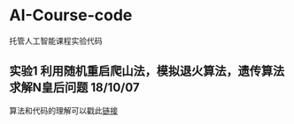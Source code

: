 # AI-Course-code
 托管人工智能课程实验代码

## 实验1 利用随机重启爬山法，模拟退火算法，遗传算法求解N皇后问题  18/10/07
算法和代码的理解可以戳此[链接](https://blog.csdn.net/CVSvsvsvsvs/article/details/82959061)
